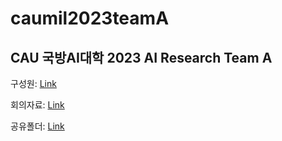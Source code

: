 # caumil2023teamA
## CAU 국방AI대학 2023 AI Research Team A

구성원: [Link](https://docs.google.com/spreadsheets/d/1_PjeduqztYz-Kl0D_FuZgjDEoG-lKnXM/edit?usp=sharing&ouid=101861455007415596762&rtpof=true&sd=true)

회의자료: [Link](https://www.notion.so/CAU-AI-2023-A-ef9e561303e24b53bbdc49506527285b?pvs=4)

공유폴더: [Link](https://drive.google.com/drive/folders/1_POssCCK8BxvLwWaO8UVlJOsyNjtLj76?usp=sharing)

